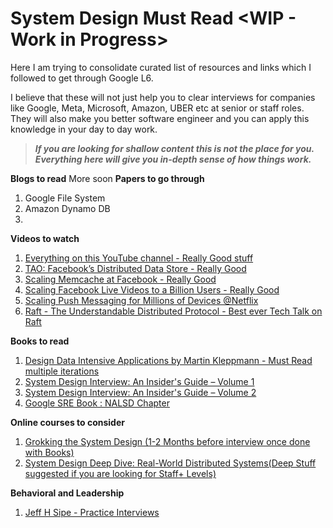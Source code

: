 

# System Design Must Read <WIP - Work in Progress>

Here I am trying to consolidate curated list of resources and links which I followed to get through Google L6. 

I believe that these will not just help you to clear interviews for companies like Google, Meta, Microsoft, Amazon, UBER etc at senior or staff roles. They will also make you better software engineer and you can apply this knowledge in your day to day work.

> ***If you are looking for shallow content this is not the place for you. Everything here will give you in-depth sense of how things work.***


**Blogs to read**
More soon
**Papers to go through**

1. Google File System
2. Amazon Dynamo DB
3. 

**Videos to watch**
1.  [Everything on this YouTube channel - Really Good stuff](https://www.youtube.com/@SystemDesignInterview/)
2.  [TAO: Facebook’s Distributed Data Store - Really Good](https://www.youtube.com/watch?v=sNIvHttFjdI)
3. [Scaling Memcache at Facebook - Really Good](https://www.youtube.com/watch?v=m4_7W4XzRgk)
4. [Scaling Facebook Live Videos to a Billion Users - Really Good
]( https://www.youtube.com/watch?v=IO4teCbHvZw)
5. [Scaling Push Messaging for Millions of Devices @Netflix](https://www.youtube.com/watch?v=6w6E_B55p0E)
6. [Raft - The Understandable Distributed Protocol - Best ever Tech Talk on Raft](https://www.youtube.com/watch?v=ro2fU8_mr2w)

**Books to read**
1. [Design Data Intensive Applications by Martin Kleppmann - Must Read multiple iterations](https://amzn.in/d/cf2c1cn)
2. [System Design Interview: An Insider's Guide – Volume 1](https://amzn.in/d/d5J1o29)
3. [System Design Interview: An Insider's Guide – Volume 2](https://amzn.in/d/dn9CIdK)
4. [Google SRE Book : NALSD Chapter](https://sre.google/workbook/non-abstract-design/)


**Online courses to consider**
1. [Grokking the System Design (1-2 Months before interview once done with Books)](https://www.educative.io/courses/grokking-the-system-design-interview)
2. [System Design Deep Dive: Real-World Distributed Systems(Deep Stuff suggested if you are looking for Staff+ Levels)](https://www.educative.io/courses/system-design-deep-dive-real-world-distributed-systems)

**Behavioral and Leadership**

1. [Jeff H Sipe - Practice Interviews](https://www.youtube.com/@jeffhsipepi)

